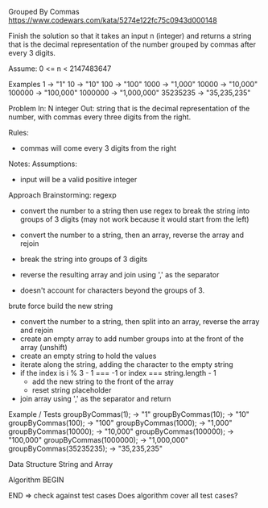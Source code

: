 Grouped By Commas
https://www.codewars.com/kata/5274e122fc75c0943d000148

Finish the solution so that it takes an input n (integer) and returns a string 
that is the decimal representation of the number grouped by commas after every 3 
digits.

Assume: 0 <= n < 2147483647

Examples
       1  ->           "1"
      10  ->          "10"
     100  ->         "100"
    1000  ->       "1,000"
   10000  ->      "10,000"
  100000  ->     "100,000"
 1000000  ->   "1,000,000"
35235235  ->  "35,235,235"

Problem
In: N integer
Out: string that is the decimal representation of the number, with commas every 
three digits from the right.

Rules: 
- commas will come every 3 digits from the right

Notes: 
Assumptions: 
- input will be a valid positive integer

Approach Brainstorming: 
regexp 
  - convert the number to a string then use regex to break the string into 
    groups of 3 digits (may not work because it would start from the left)

  - convert the number to a string, then an array, reverse the array and rejoin
  - break the string into groups of 3 digits
  - reverse the resulting array and join using ',' as the separator
  - doesn't account for characters beyond the groups of 3.

brute force build the new string
  - convert  the number to a string, then split into an array, reverse the array 
  and rejoin
  - create an empty array to add number groups into at the front of the array (unshift)
  - create an empty string to hold the values
  - iterate along the string, adding the character to the empty string
  - if the index is i % 3 - 1 === -1  or index === string.length - 1
    - add the new string to the front of the array
    - reset string placeholder
  - join array using ',' as the separator and return


Example / Tests 
groupByCommas(1);  ->           "1"
groupByCommas(10);  ->          "10"
groupByCommas(100);  ->         "100"
groupByCommas(1000);  ->       "1,000"
groupByCommas(10000);  ->      "10,000"
groupByCommas(100000);  ->     "100,000"
groupByCommas(1000000);   ->   "1,000,000"
groupByCommas(35235235);  ->  "35,235,235"

Data Structure 
String and Array

Algorithm
BEGIN
  
END
=> check against test cases
Does algorithm cover all test cases? 